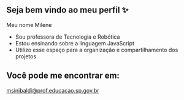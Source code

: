 ## Seja bem vindo ao meu perfil ✨
Meu nome Milene

- Sou professora de Tecnologia e Robótica
- Estou ensinando sobre a linguagem JavaScript
- Utilizo esse espaço para a organização e compartilhamento dos projetos

## Você pode me encontrar em:
msinibaldi@prof.educacao.sp.gov.br

<!--
**ProfMilene/ProfMilene** is a ✨ _special_ ✨ repository because its `README.md` (this file) appears on your GitHub profile.

Here are some ideas to get you started:

- 🔭 I’m currently working on ...
- 🌱 I’m currently learning ...
- 👯 I’m looking to collaborate on ...
- 🤔 I’m looking for help with ...
- 💬 Ask me about ...
- 📫 How to reach me: ...
- 😄 Pronouns: ...
- ⚡ Fun fact: ...
-->
